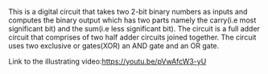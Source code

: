 This is a digital circuit that takes two 2-bit binary numbers as inputs and computes the binary output which has two parts namely the carry(i.e most significant bit) and the sum(i.e less significant bit). The circuit is a full adder circuit that comprises of two half adder circuits joined together. The circuit uses two exclusive or gates(XOR) an AND gate and an OR gate.


Link to the illustrating video:https://youtu.be/pVwAfcW3-yU
